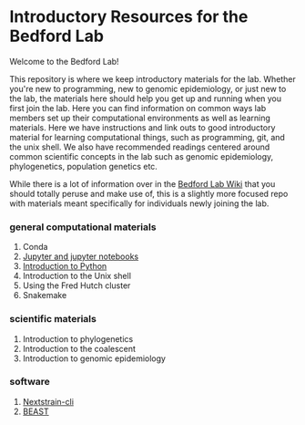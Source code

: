 # Introductory Resources for the Bedford Lab

Welcome to the Bedford Lab!

This repository is where we keep introductory materials for the lab. Whether you're new to programming, new to genomic epidemiology, or just new to the lab, the materials here should help you get up and running when you first join the lab. Here you can find information on common ways lab members set up their computational environments as well as learning materials. Here we have instructions and link outs to good introductory material for learning computational things, such as programming, git, and the unix shell. We also have recommended readings centered around common scientific concepts in the lab such as genomic epidemiology, phylogenetics, population genetics etc.

While there is a lot of information over in the [Bedford Lab Wiki](https://github.com/blab/wiki/wiki) that you should totally peruse and make use of, this is a slightly more focused repo with materials meant specifically for individuals newly joining the lab.

### general computational materials
1. Conda
2. [Jupyter and jupyter notebooks](./jupyter-notebooks.md)
3. [Introduction to Python](./intro-python.md)
4. Introduction to the Unix shell
5. Using the Fred Hutch cluster
6. Snakemake

### scientific materials
1. Introduction to phylogenetics
2. Introduction to the coalescent
3. Introduction to genomic epidemiology

### software
1. [Nextstrain-cli](./nextstrain-cli.md)
2. [BEAST](./beast.md)
